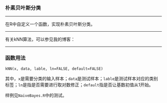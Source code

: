 ### 朴素贝叶斯分类
***

在R中自定义一个函数，实现朴素贝叶斯分类。

***

有关kNN算法，可以参见我的博客：[]()

***

### 函数用法
`kNN(x, data, lable, ln=FALSE, default=FALSE)`

其中，`x`是需要分类的输入样本；`data`是测试样本；`lable`是测试样本对应的类别标签；`ln`是指是否需要进行取对数修正；`default`指是否让基数初值从1开始。

样例见`NaiveBayes.R`中的测试。